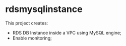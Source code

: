# rdsmysqlinstance

This project creates:
- RDS DB Instance inside a VPC using MySQL engine;
- Enable monitoring;